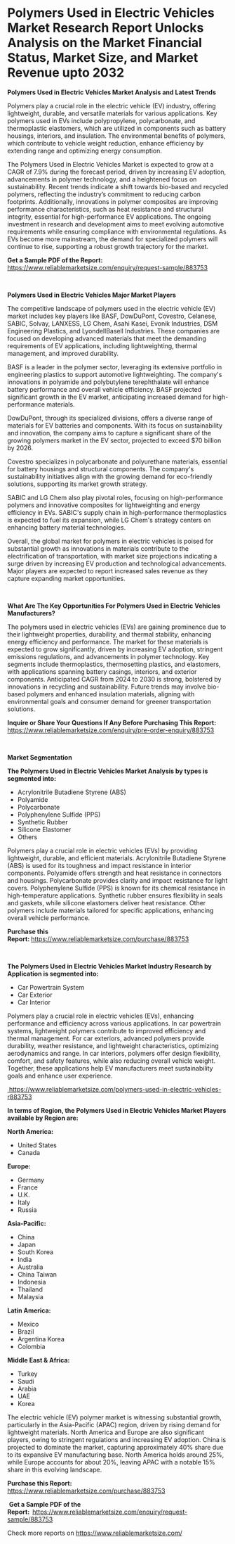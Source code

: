 <p><h1>Polymers Used in Electric Vehicles Market Research Report Unlocks Analysis on the Market Financial Status, Market Size, and Market Revenue upto 2032</h1></p><p><strong>Polymers Used in Electric Vehicles Market Analysis and Latest Trends</strong></p>
<p><p>Polymers play a crucial role in the electric vehicle (EV) industry, offering lightweight, durable, and versatile materials for various applications. Key polymers used in EVs include polypropylene, polycarbonate, and thermoplastic elastomers, which are utilized in components such as battery housings, interiors, and insulation. The environmental benefits of polymers, which contribute to vehicle weight reduction, enhance efficiency by extending range and optimizing energy consumption.</p><p>The Polymers Used in Electric Vehicles Market is expected to grow at a CAGR of 7.9% during the forecast period, driven by increasing EV adoption, advancements in polymer technology, and a heightened focus on sustainability. Recent trends indicate a shift towards bio-based and recycled polymers, reflecting the industry’s commitment to reducing carbon footprints. Additionally, innovations in polymer composites are improving performance characteristics, such as heat resistance and structural integrity, essential for high-performance EV applications. The ongoing investment in research and development aims to meet evolving automotive requirements while ensuring compliance with environmental regulations. As EVs become more mainstream, the demand for specialized polymers will continue to rise, supporting a robust growth trajectory for the market.</p></p>
<p><strong>Get a Sample PDF of the Report:&nbsp;</strong> <a href="https://www.reliablemarketsize.com/enquiry/request-sample/883753?utm_campaign=2216&utm_medium=2&utm_source=Github&utm_content=ia&utm_term=01022025&utm_id=polymers-used-in-electric-vehicles">https://www.reliablemarketsize.com/enquiry/request-sample/883753</a></p>
<p>&nbsp;</p>
<p><strong>Polymers Used in Electric Vehicles Major Market Players</strong></p>
<p><p>The competitive landscape of polymers used in the electric vehicle (EV) market includes key players like BASF, DowDuPont, Covestro, Celanese, SABIC, Solvay, LANXESS, LG Chem, Asahi Kasei, Evonik Industries, DSM Engineering Plastics, and LyondellBasell Industries. These companies are focused on developing advanced materials that meet the demanding requirements of EV applications, including lightweighting, thermal management, and improved durability.</p><p>BASF is a leader in the polymer sector, leveraging its extensive portfolio in engineering plastics to support automotive lightweighting. The company's innovations in polyamide and polybutylene terephthalate will enhance battery performance and overall vehicle efficiency. BASF projected significant growth in the EV market, anticipating increased demand for high-performance materials.</p><p>DowDuPont, through its specialized divisions, offers a diverse range of materials for EV batteries and components. With its focus on sustainability and innovation, the company aims to capture a significant share of the growing polymers market in the EV sector, projected to exceed $70 billion by 2026.</p><p>Covestro specializes in polycarbonate and polyurethane materials, essential for battery housings and structural components. The company's sustainability initiatives align with the growing demand for eco-friendly solutions, supporting its market growth strategy.</p><p>SABIC and LG Chem also play pivotal roles, focusing on high-performance polymers and innovative composites for lightweighting and energy efficiency in EVs. SABIC's supply chain in high-performance thermoplastics is expected to fuel its expansion, while LG Chem's strategy centers on enhancing battery material technologies.</p><p>Overall, the global market for polymers in electric vehicles is poised for substantial growth as innovations in materials contribute to the electrification of transportation, with market size projections indicating a surge driven by increasing EV production and technological advancements. Major players are expected to report increased sales revenue as they capture expanding market opportunities.</p></p>
<p>&nbsp;</p>
<p><strong>What Are The Key Opportunities For Polymers Used in Electric Vehicles Manufacturers?</strong></p>
<p><p>The polymers used in electric vehicles (EVs) are gaining prominence due to their lightweight properties, durability, and thermal stability, enhancing energy efficiency and performance. The market for these materials is expected to grow significantly, driven by increasing EV adoption, stringent emissions regulations, and advancements in polymer technology. Key segments include thermoplastics, thermosetting plastics, and elastomers, with applications spanning battery casings, interiors, and exterior components. Anticipated CAGR from 2024 to 2030 is strong, bolstered by innovations in recycling and sustainability. Future trends may involve bio-based polymers and enhanced insulation materials, aligning with environmental goals and consumer demand for greener transportation solutions.</p></p>
<p><strong>Inquire or Share Your Questions If Any Before Purchasing This Report:</strong> <a href="https://www.reliablemarketsize.com/enquiry/pre-order-enquiry/883753?utm_campaign=2216&utm_medium=2&utm_source=Github&utm_content=ia&utm_term=01022025&utm_id=polymers-used-in-electric-vehicles">https://www.reliablemarketsize.com/enquiry/pre-order-enquiry/883753</a></p>
<p>&nbsp;</p>
<p><strong>Market Segmentation</strong></p>
<p><strong>The Polymers Used in Electric Vehicles Market Analysis by types is segmented into:</strong></p>
<p><ul><li>Acrylonitrile Butadiene Styrene (ABS)</li><li>Polyamide</li><li>Polycarbonate</li><li>Polyphenylene Sulfide (PPS)</li><li>Synthetic Rubber</li><li>Silicone Elastomer</li><li>Others</li></ul></p>
<p><p>Polymers play a crucial role in electric vehicles (EVs) by providing lightweight, durable, and efficient materials. Acrylonitrile Butadiene Styrene (ABS) is used for its toughness and impact resistance in interior components. Polyamide offers strength and heat resistance in connectors and housings. Polycarbonate provides clarity and impact resistance for light covers. Polyphenylene Sulfide (PPS) is known for its chemical resistance in high-temperature applications. Synthetic rubber ensures flexibility in seals and gaskets, while silicone elastomers deliver heat resistance. Other polymers include materials tailored for specific applications, enhancing overall vehicle performance.</p></p>
<p><strong>Purchase this Report:&nbsp;</strong><a href="https://www.reliablemarketsize.com/purchase/883753?utm_campaign=2216&utm_medium=2&utm_source=Github&utm_content=ia&utm_term=01022025&utm_id=polymers-used-in-electric-vehicles">https://www.reliablemarketsize.com/purchase/883753</a></p>
<p>&nbsp;</p>
<p><strong>The Polymers Used in Electric Vehicles Market Industry Research by Application is segmented into:</strong></p>
<p><ul><li>Car Powertrain System</li><li>Car Exterior</li><li>Car Interior</li></ul></p>
<p><p>Polymers play a crucial role in electric vehicles (EVs), enhancing performance and efficiency across various applications. In car powertrain systems, lightweight polymers contribute to improved efficiency and thermal management. For car exteriors, advanced polymers provide durability, weather resistance, and lightweight characteristics, optimizing aerodynamics and range. In car interiors, polymers offer design flexibility, comfort, and safety features, while also reducing overall vehicle weight. Together, these applications help EV manufacturers meet sustainability goals and enhance user experience.</p></p>
<p><a href="https://www.reliablemarketsize.com/polymers-used-in-electric-vehicles-r883753?utm_campaign=2216&utm_medium=2&utm_source=Github&utm_content=ia&utm_term=01022025&utm_id=polymers-used-in-electric-vehicles">&nbsp;https://www.reliablemarketsize.com/polymers-used-in-electric-vehicles-r883753</a></p>
<p><strong>In terms of Region, the Polymers Used in Electric Vehicles Market Players available by Region are:</strong></p>
<p>
    <p> <strong> North America: </strong>
        <ul>
            <li>United States</li>
            <li>Canada</li>
        </ul>
        </p> 
    <p> <strong> Europe: </strong>
        <ul>
            <li>Germany</li>
            <li>France</li>
            <li>U.K.</li>
            <li>Italy</li>
            <li>Russia</li>
        </ul>
        </p> 
    <p> <strong> Asia-Pacific: </strong>
        <ul>
            <li>China</li>
            <li>Japan</li>
            <li>South Korea</li>
            <li>India</li>
            <li>Australia</li>
            <li>China Taiwan</li>
            <li>Indonesia</li>
            <li>Thailand</li>
            <li>Malaysia</li>
        </ul>
        </p> 
    <p> <strong> Latin America: </strong>
        <ul>
            <li>Mexico</li>
            <li>Brazil</li>
            <li>Argentina Korea</li>
            <li>Colombia</li>
        </ul>
        </p> 
    <p> <strong> Middle East & Africa: </strong>
        <ul>
            <li>Turkey</li>
            <li>Saudi</li>
            <li>Arabia</li>
            <li>UAE</li>
            <li>Korea</li>
        </ul>
    </p>
    </p>
<p><p>The electric vehicle (EV) polymer market is witnessing substantial growth, particularly in the Asia-Pacific (APAC) region, driven by rising demand for lightweight materials. North America and Europe are also significant players, owing to stringent regulations and increasing EV adoption. China is projected to dominate the market, capturing approximately 40% share due to its expansive EV manufacturing base. North America holds around 25%, while Europe accounts for about 20%, leaving APAC with a notable 15% share in this evolving landscape.</p></p>
<p><strong>Purchase this Report: </strong><a href="https://www.reliablemarketsize.com/purchase/883753?utm_campaign=2216&utm_medium=2&utm_source=Github&utm_content=ia&utm_term=01022025&utm_id=polymers-used-in-electric-vehicles">https://www.reliablemarketsize.com/purchase/883753</a></p>
<p>&nbsp;<strong>Get a Sample PDF of the Report:&nbsp;&nbsp;</strong><a href="https://www.reliablemarketsize.com/enquiry/request-sample/883753?utm_campaign=2216&utm_medium=2&utm_source=Github&utm_content=ia&utm_term=01022025&utm_id=polymers-used-in-electric-vehicles">https://www.reliablemarketsize.com/enquiry/request-sample/883753</a></p>
<p><strong></strong></p>
<p>Check more reports on <a href="https://www.reliablemarketsize.com/?utm_campaign=2216&utm_medium=2&utm_source=Github&utm_content=ia&utm_term=01022025&utm_id=polymers-used-in-electric-vehicles">https://www.reliablemarketsize.com/</a></p>